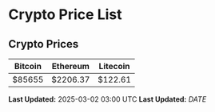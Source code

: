 # Crypto Price List

## Crypto Prices
| Bitcoin | Ethereum | Litecoin |
| ------- | -------- | -------- |
| $85655 | $2206.37 | $122.61 |
**Last Updated:** 2025-03-02 03:00 UTC
**Last Updated:** $DATE$
